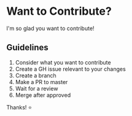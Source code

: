 # Want to Contribute?
I'm so glad you want to contribute!


## Guidelines
1. Consider what you want to contribute
2. Create a GH issue relevant to your changes
3. Create a branch
4. Make a PR to master
5. Wait for a review
6. Merge after approved

Thanks! :star:
